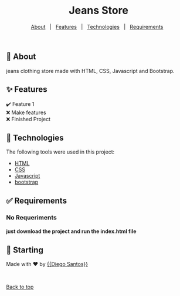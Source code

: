 <div align="center" id="top"> 

  &#xa0;

</div>

<h1 align="center">Jeans Store</h1>

<p align="center">

  <!-- <img alt="Github issues" src="https://img.shields.io/github/issues/{{odiegosantos}}/?color=56BEB8" /> -->

  <!-- <img alt="Github forks" src="https://img.shields.io/github/forks/{{odiegosantos}}/?color=56BEB8" /> -->

  <!-- <img alt="Github stars" src="https://img.shields.io/github/stars/{{odiegosantos}}/?color=56BEB8" /> -->
</p>


<p align="center">
  <a href="#dart-about">About</a> &#xa0; | &#xa0; 
  <a href="#sparkles-features">Features</a> &#xa0; | &#xa0;
  <a href="#rocket-technologies">Technologies</a> &#xa0; | &#xa0;
  <a href="#white_check_mark-requirements">Requirements</a> &#xa0;
</p>

<br>

## :dart: About ##

jeans clothing store made with HTML, CSS, Javascript and Bootstrap.

## :sparkles: Features ##

:heavy_check_mark: Feature 1 \
:x: Make features \
:x: Finished Project

## :rocket: Technologies ##

The following tools were used in this project:

- [HTML](https://www.w3.org/standards/webdesign/htmlcss)
- [CSS](https://www.w3.org/standards/webdesign/htmlcss)
- [Javascript](https://developer.mozilla.org/pt-BR/docs/Web/JavaScript)
- [bootstrap](https://getbootstrap.com/)

## :white_check_mark: Requirements ##

### No Requeriments
#### just download the project and run the index.html file

## :checkered_flag: Starting ##

Made with :heart: by <a href="https://github.com/{{odiegosantos}}" target="_blank">{{Diego Santos}}</a>

&#xa0;

<a href="#top">Back to top</a>

